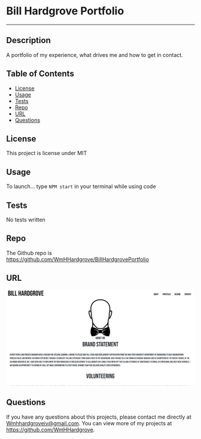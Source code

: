 # Bill Hardgrove Portfolio
---
  
  ## Description 
  A portfolio of my experience, what drives me and how to get in contact.
  
  
  ## Table of Contents
  * [License](#license)
  * [Usage](#usage)
  * [Tests](#tests)
  * [Repo](#repo)
  * [URL](#url)
  * [Questions](#questions)
  
 
  ## License 
  This project is license under MIT

 
  ## Usage
  To launch... type ```NPM start``` in your terminal while using code

  ## Tests
  No tests written
  

  ## Repo
  The Github repo is https://github.com/WmHHardgrove/BillHardgrovePortfolio

  ##  URL
 <img src="./bh-portfolio/src/img/appscreen.png" alt="main page screenshot">


  ## Questions
  If you have any questions about this projects, please contact me directly at Wmhhardgroveiv@gmail.com. You can view more of my projects at https://github.com/WmHHardgrove.